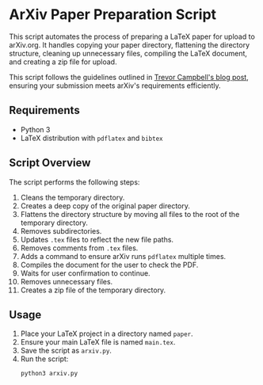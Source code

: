 # ArXiv Paper Preparation Script

This script automates the process of preparing a LaTeX paper for upload to arXiv.org. It handles copying your paper directory, flattening the directory structure, cleaning up unnecessary files, compiling the LaTeX document, and creating a zip file for upload.

This script follows the guidelines outlined in [Trevor Campbell's blog post](https://trevorcampbell.me/html/arxiv.html), ensuring your submission meets arXiv's requirements efficiently.

## Requirements

- Python 3
- LaTeX distribution with `pdflatex` and `bibtex`

## Script Overview

The script performs the following steps:
1. Cleans the temporary directory.
2. Creates a deep copy of the original paper directory.
3. Flattens the directory structure by moving all files to the root of the temporary directory.
4. Removes subdirectories.
5. Updates `.tex` files to reflect the new file paths.
6. Removes comments from `.tex` files.
7. Adds a command to ensure arXiv runs `pdflatex` multiple times.
8. Compiles the document for the user to check the PDF.
9. Waits for user confirmation to continue.
10. Removes unnecessary files.
11. Creates a zip file of the temporary directory.

## Usage

1. Place your LaTeX project in a directory named `paper`.
2. Ensure your main LaTeX file is named `main.tex`.
3. Save the script as `arxiv.py`.
4. Run the script:
   ```sh
   python3 arxiv.py

